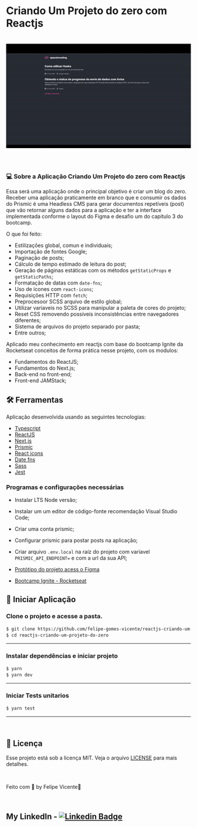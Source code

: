 # Criando Um Projeto do zero com Reactjs

<h1 align="center">
    <img alt="Gif do projeto em reactjs" title="gif projeto" src="./public/images/projeto-reactjs.gif" />
</h1>

<br>

### 💻 Sobre a Aplicação Criando Um Projeto do zero com Reactjs

Essa será uma aplicação onde o principal objetivo é criar um blog do zero. Receber
uma aplicação praticamente em branco que e consumir os dados do Prismic é uma
Headless CMS para gerar documentos repetíveis (post) que vão retornar alguns dados
para a aplicação e ter a interface implementada conforme o layout do Figma e
desafio um do capítulo 3 do bootcamp.

O que foi feito:
- Estilizações global, comun e individuais;
- Importação de fontes Google;
- Paginação de posts;
- Cálculo de tempo estimado de leitura do post;
- Geração de páginas estáticas com os métodos `getStaticProps` e `getStaticPaths`;
- Formatação de datas com `date-fns`;
- Uso de ícones com `react-icons`;
- Requisições HTTP com `fetch`;
- Preprocesoor SCSS arquivo de estilo global;
- Utilizar variaveis no SCSS para manipular a paleta de cores do projeto;
- Reset CSS removendo possíveis inconsistências entre navegadores diferentes;
- Sistema de arquivos do projeto separado por pasta;
- Entre outros;


Aplicado meu conhecimento em reactjs com base do bootcamp Ignite da Rocketseat
conceitos de forma prática nesse projeto, com os modulos:

- Fundamentos do ReactJS;
- Fundamentos do Next.js;
- Back-end no front-end;
- Front-end JAMStack;



## 🛠 Ferramentas

Aplicação desenvolvida usando as seguintes tecnologias:

- [Typescript](https://www.typescriptlang.org/)
- [ReactJS](https://pt-br.reactjs.org/)
- [Next.js](https://nextjs.org/)
- [Prismic](https://prismic.io/dashboard)
- [React icons](https://react-icons.github.io/react-icons/)
- [Date fns](https://date-fns.org/)
- [Sass](https://sass-lang.com/)
- [Jest](https://jestjs.io/pt-BR/docs/tutorial-react)

###  Programas e configurações necessárias
- Instalar LTS Node versão;
- Instalar um um editor de código-fonte recomendação Visual Studio Code;
- Criar uma conta prismic;
- Configurar prismic para postar posts na aplicação;
- Criar arquivo `.env.local` na raíz do projeto com variavel ` PRISMIC_API_ENDPOINT= `
 e com a url da sua API;


- [Protótipo do projeto acess o Figma](https://www.figma.com/file/0Y26j0tf1K2WB5c1ja5hov/Desafios-Módulo-3-ReactJS/duplicate)
- [Bootcamp Ignite - Rocketseat](https://www.rocketseat.com.br/ignite)

## 🚀 Iniciar Aplicação

### **Clone o projeto e acesse a pasta.**

```bash
$ git clone https://github.com/felipe-gomes-vicente/reactjs-criando-um-projeto-do-zero.git
$ cd reactjs-criando-um-projeto-do-zero
```
___


### **Instalar dependências e iniciar projeto**

```bash
$ yarn
$ yarn dev
```
___


### **Iniciar Tests unitarios**

```bash
$ yarn test
```
___

&nbsp;

## 📝 Licença

Esse projeto está sob a licença MIT. Veja o arquivo [LICENSE](LICENSE.md) para mais detalhes.

&nbsp;

Feito com 💜 by Felipe Vicente👋

&nbsp;

## My LinkedIn - [![Linkedin Badge](https://img.shields.io/badge/-FelipeVicente-blue?style=flat-square&logo=Linkedin&logoColor=white&link=https://www.linkedin.com/in/felipe-gomes-vicente/)](https://www.linkedin.com/in/felipe-gomes-vicente/)
